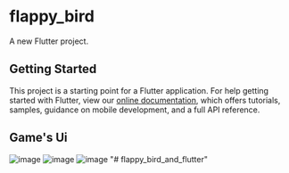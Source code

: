 # flappy_bird

A new Flutter project.

## Getting Started

This project is a starting point for a Flutter application.
For help getting started with Flutter, view our
[online documentation](https://flutter.dev/docs), which offers tutorials,
samples, guidance on mobile development, and a full API reference.

## Game's Ui
![image](https://user-images.githubusercontent.com/76181998/130276027-1f4da4e1-3c3c-4c30-bcbb-58878fcbeb1f.png)
![image](https://user-images.githubusercontent.com/76181998/130276198-f7a4987e-5f13-4a39-b456-31406737f978.png)
![image](https://user-images.githubusercontent.com/76181998/130276579-370da2fc-a9cb-49af-8062-7f1fa7ff77f0.png)
"# flappy_bird_and_flutter" 
